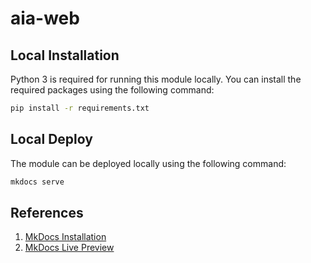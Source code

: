 # aia-web


## Local Installation
Python 3 is required for running this module locally. You can install the required packages using the following command:
```sh
pip install -r requirements.txt
```

## Local Deploy
The module can be deployed locally using the following command:
```sh
mkdocs serve
```

## References
1. [MkDocs Installation](https://squidfunk.github.io/mkdocs-material/getting-started/#installation)
2. [MkDocs Live Preview](https://squidfunk.github.io/mkdocs-material/creating-your-site/#previewing-as-you-write)
